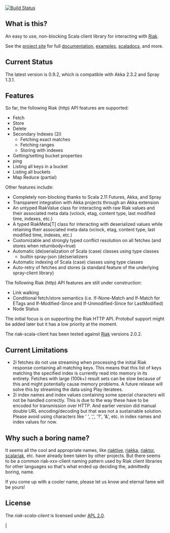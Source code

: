 
[![Build Status](https://api.travis-ci.org/mordonez-me/riak-scala-client.png?branch=master)](https://travis-ci.org/mordonez-me/riak-scala-client)

## What is this?

An easy to use, non-blocking Scala client library for interacting with [Riak].

See the [project site] for full [documentation], [examples], [scaladocs], and more.


## Current Status
The latest version is 0.9.2, which is compatible with Akka 2.3.2 and Spray 1.3.1.


## Features

So far, the following Riak (http) API features are supported:

- Fetch
- Store
- Delete
- Secondary Indexes (2i)
    - Fetching exact matches
    - Fetching ranges
    - Storing with indexes
- Getting/setting bucket properties
- ping
- Listing all keys in a bucket
- Listing all buckets
- Map Reduce (partial)

Other features include:

- Completely non-blocking thanks to Scala 2.11 Futures, Akka, and Spray
- Transparent integration with Akka projects through an Akka extension
- An untyped RiakValue class for interacting with raw Riak values and their associated
  meta data (vclock, etag, content type, last modified time, indexes, etc.)
- A typed RiakMeta[T] class for interacting with deserialized values while retaining
  their associated meta data (vclock, etag, content type, last modified time, indexes, etc.)
- Customizable and strongly typed conflict resolution on all fetches (and stores when returnbody=true)
- Automatic (de)serialization of Scala (case) classes using type classes
    - builtin spray-json (de)serializers
- Automatic indexing of Scala (case) classes using type classes
- Auto-retry of fetches and stores (a standard feature of the underlying spray-client library)

The following Riak (http) API features are still under construction:

- Link walking
- Conditional fetch/store semantics (i.e. If-None-Match and If-Match for ETags and
  If-Modified-Since and If-Unmodified-Since for LastModified)
- Node Status

The initial focus is on supporting the Riak HTTP API. Protobuf support might be added
later but it has a low priority at the moment.

The riak-scala-client has been tested against [Riak] versions 2.0.2.


## Current Limitations

- 2i fetches do not use streaming when processing the initial Riak response containing
  all matching keys. This means that this list of keys matching the specified index
  is currently read into memory in its entirety. Fetches with large (100k+) result sets can
  be slow because of this and might potentially cause memory problems. A future release
  will solve this by streaming the data using Play iteratees.
- 2i index names and index values containing some special characters will not be handled
  correctly. This is due to the way these have to be encoded for transmission over HTTP.
  And earlier version did manual double URL encoding/decoding but that was not a
  sustainable solution. Please avoid using characters like ' ', ',', '?', '&', etc.
  in index names and index values for now.


## Why such a boring name?

It seems all the cool and appropriate names, like [riaktive], [riakka], [riaktor],
[scalariak], etc. have already been taken by other projects. But there seems to be a
common riak-xxx-client naming pattern used by Riak client libraries for other languages
so that's what ended up deciding the, admittedly boring, name.

If you come up with a cooler name, please let us know and eternal fame will be yours!


## License

The _riak-scala-client_ is licensed under [APL 2.0].

  [project site]:       http://riak.scalapenos.com/
  [documentation]:      http://riak.scalapenos.com/documentation.html
  [examples]:           http://riak.scalapenos.com/examples.html
  [scaladocs]:          http://riak.scalapenos.com/scaladocs/index.html#com.scalapenos.riak.package
  [Riak]:               http://basho.com/riak/
  [Akka]:               http://akka.io/
  [Spray]:              http://spray.io/
  [APL 2.0]:            http://www.apache.org/licenses/LICENSE-2.0
  [riaktive]:           https://github.com/xaleraz/Riaktive
  [riakka]:             https://github.com/timperrett/riakka
  [riaktor]:            https://github.com/benmyles/riaktor
  [scalariak]:          https://github.com/ariejdl/scala-riak
  [
